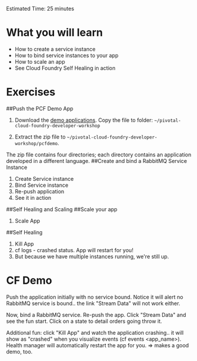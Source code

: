 Estimated Time: 25 minutes

# What you will learn

* How to create a service instance
* How to bind service instances to your app
* How to scale an app
* See Cloud Foundry Self Healing in action

# Exercises

##Push the PCF Demo App

1) Download the [demo applications](../resources/pcfdemo.zip).  Copy the file to folder: `~/pivotal-cloud-foundry-developer-workshop`

2) Extract the zip file to `~/pivotal-cloud-foundry-developer-workshop/pcfdemo`.  

The zip file contains four directories; each directory contains an application developed in a different language.
##Create and bind a RabbitMQ Service Instance
1) Create Service instance
2) Bind Service instance
3) Re-push application
4) See it in action

##Self Healing and Scaling
##Scale your app
1) Scale App

##Self Healing
1) Kill App
2) cf logs - crashed status. App will restart for you!
3) But because we have multiple instances running, we're still up.



CF Demo
=========

Push the application initially with no service bound.
Notice it will alert no RabbitMQ service is bound.. the link "Stream Data" will not work either.

Now, bind a RabbitMQ service. Re-push the app.
Click "Stream Data" and see the fun start. Click on a state to detail orders going throw it.

Additional fun: click "Kill App" and watch the application crashing.. it will show as "crashed" when you visualize events (cf events <app_name>). Health manager will automatically restart the app for you. => makes a good demo, too.
